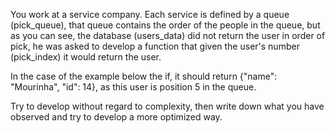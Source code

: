 You work at a service company. Each service is defined by a queue (pick_queue), that queue contains the order of the people in the queue, but as you can see, the database (users_data) did not return the user in order of pick, he was asked to develop a function that given the user's number (pick_index) it would return the user.

In the case of the example below the if, it should return {"name": "Mourinha", "id": 14}, as this user is position 5 in the queue.

Try to develop without regard to complexity, then write down what you have observed and try to develop a more optimized way.
